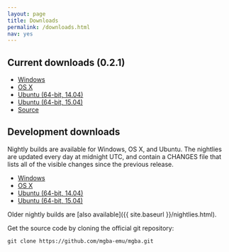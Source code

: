 ```yaml
---
layout: page
title: Downloads
permalink: /downloads.html
nav: yes
---
```


Current downloads (0.2.1)
-------------------------

* [Windows](https://s3.amazonaws.com/mgba/mGBA-0.2.1-win32.7z)
* [OS X](https://s3.amazonaws.com/mgba/mGBA-0.2.1-osx.tar.xz)
* [Ubuntu (64-bit, 14.04)](https://s3.amazonaws.com/mgba/mGBA-0.2.1-ubuntu64-trusty.tar.xz)
* [Ubuntu (64-bit, 15.04)](https://s3.amazonaws.com/mgba/mGBA-0.2.1-ubuntu64-vivid.tar.xz)
* [Source](https://github.com/mgba-emu/mgba/archive/0.2.1.tar.gz)

Development downloads
---------------------

Nightly builds are available for Windows, OS X, and Ubuntu. The nightlies are updated every day at midnight UTC, and contain a CHANGES file that lists all of the visible changes since the previous release.

* [Windows](https://s3.amazonaws.com/mgba/mGBA-nightly-latest-win32.7z)
* [OS X](https://s3.amazonaws.com/mgba/mGBA-nightly-latest-osx.tar.xz)
* [Ubuntu (64-bit, 14.04)](https://s3.amazonaws.com/mgba/mGBA-nightly-latest-ubuntu64-trusty.tar.xz)
* [Ubuntu (64-bit, 15.04)](https://s3.amazonaws.com/mgba/mGBA-nightly-latest-ubuntu64-vivid.tar.xz)

Older nightly builds are [also available]({{ site.baseurl }}/nightlies.html).

Get the source code by cloning the official git repository:

    git clone https://github.com/mgba-emu/mgba.git
